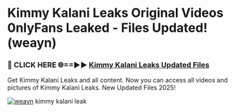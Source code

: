 # Kimmy Kalani Leaks Original Videos 0nlyFans Leaked - Files Updated! (weayn)

<h3>🔴 CLICK HERE 🌐==►► <a href="https://tinyurl.com/3hn5wdd3" rel="nofollow">Kimmy Kalani Leaks Updated Files</a></h3>

Get Kimmy Kalani Leaks and all content. Now you can access all videos and pictures of Kimmy Kalani Leaks. New Updated Files 2025!

[![weayn](https://i.imgur.com/4HnBqBT.gif)](https://tinyurl.com/3hn5wdd3)
kimmy kalani leak